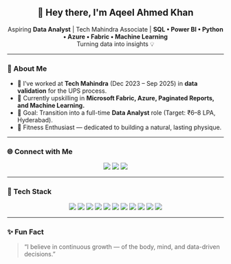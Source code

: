 <h2 align="center">👋 Hey there, I'm Aqeel Ahmed Khan</h2>

<p align="center">
Aspiring <b>Data Analyst</b> | Tech Mahindra Associate | <b>SQL • Power BI • Python • Azure • Fabric • Machine Learning</b><br>
Turning data into insights 💡
</p>

---

### 🚀 About Me  
- 🔭 I’ve worked at **Tech Mahindra** (Dec 2023 – Sep 2025) in **data validation** for the UPS process.  
- 🌱 Currently upskilling in **Microsoft Fabric, Azure, Paginated Reports, and Machine Learning.**  
- 🎯 Goal: Transition into a full-time **Data Analyst** role (Target: ₹6–8 LPA, Hyderabad).  
- 💪 Fitness Enthusiast — dedicated to building a natural, lasting physique.  

---

### 🌐 Connect with Me  
<p align="center">
  <a href="https://www.linkedin.com/in/aqeel-ahmed-khan-497611207/" target="_blank"><img src="https://img.shields.io/badge/LinkedIn-0077B5?style=for-the-badge&logo=linkedin&logoColor=white"/></a>
  <a href="https://www.instagram.com/aqeel.qadeeri/" target="_blank"><img src="https://img.shields.io/badge/Instagram-E4405F?style=for-the-badge&logo=instagram&logoColor=white"/></a>
  <a href="mailto:me.aqeelahmedk@gmail.com"><img src="https://img.shields.io/badge/Gmail-D14836?style=for-the-badge&logo=gmail&logoColor=white"/></a>
</p>

---

### 🧠 Tech Stack  
<p align="center">
  <img src="https://img.shields.io/badge/Advanced%20Excel-28a745?style=for-the-badge&logo=microsoft-excel&logoColor=white"/>
  <img src="https://img.shields.io/badge/MySQL-005C84?style=for-the-badge&logo=mysql&logoColor=white"/>
  <img src="https://img.shields.io/badge/Power%20BI-F2C811?style=for-the-badge&logo=powerbi&logoColor=black"/>
  <img src="https://img.shields.io/badge/Python-3776AB?style=for-the-badge&logo=python&logoColor=white"/>
  <img src="https://img.shields.io/badge/Microsoft%20Fabric-0078D4?style=for-the-badge&logo=microsoft&logoColor=white"/>
  <img src="https://img.shields.io/badge/Paginated%20Reports-FFD700?style=for-the-badge&logo=powerbi&logoColor=black"/>
  <img src="https://img.shields.io/badge/Azure-0078D4?style=for-the-badge&logo=microsoftazure&logoColor=white"/>
  <img src="https://img.shields.io/badge/Machine%20Learning-102230?style=for-the-badge&logo=anaconda&logoColor=white"/>
  <img src="https://img.shields.io/badge/HTML-E34F26?style=for-the-badge&logo=html5&logoColor=white"/>
  <img src="https://img.shields.io/badge/CSS-1572B6?style=for-the-badge&logo=css3&logoColor=white"/>
  <img src="https://img.shields.io/badge/Generative%20AI%20Productivity-6C63FF?style=for-the-badge&logo=openai&logoColor=white"/>
</p>

---

### ✨ Fun Fact  
> “I believe in continuous growth — of the body, mind, and data-driven decisions.”

